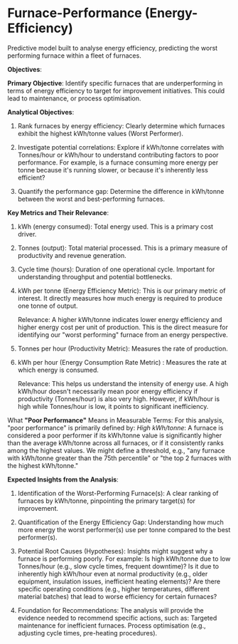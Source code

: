 # Furnace-Performance (Energy-Efficiency)
Predictive model built to analyse energy efficiency, predicting the worst performing furnace within a fleet of furnaces.

**Objectives**:

**Primary Objective**:
Identify specific furnaces that are underperforming in terms of energy efficiency to target for improvement initiatives. This could lead to maintenance, or process optimisation.

**Analytical Objectives**:

1. Rank furnaces by energy efficiency: Clearly determine which furnaces exhibit the highest kWh/tonne values (Worst Performer).

2. Investigate potential correlations: Explore if kWh/tonne correlates with Tonnes/hour or kWh/hour to understand contributing factors to poor performance. For example, is a furnace consuming more energy per tonne because it's running slower, or because it's inherently less efficient?

3. Quantify the performance gap: Determine the difference in kWh/tonne between the worst and best-performing furnaces.

**Key Metrics and Their Relevance**:

1. kWh (energy consumed): Total energy used. This is a primary cost driver.

2. Tonnes (output): Total material processed. This is a primary measure of productivity and revenue generation.

3. Cycle time (hours): Duration of one operational cycle. Important for understanding throughput and potential bottlenecks.

4. kWh per tonne (Energy Efficiency Metric): This is our primary metric of interest. It directly measures how much energy is required to produce one tonne of output.

   Relevance: A higher kWh/tonne indicates lower energy efficiency and higher energy cost per unit of production. This is the direct measure for identifying our "worst performing" furnace from an energy perspective.

5. Tonnes per hour (Productivity Metric): Measures the rate of production.

6. kWh per hour (Energy Consumption Rate Metric) : Measures the rate at which energy is consumed.

    Relevance: This helps us understand the intensity of energy use. A high kWh/hour doesn't necessarily mean poor energy efficiency if productivity (Tonnes/hour) is also very high. However, if kWh/hour is high while Tonnes/hour is low, it points to significant inefficiency.

What **"Poor Performance"** Means in Measurable Terms:
For this analysis, "poor performance" is primarily defined by:
*High kWh/tonne*: A furnace is considered a poor performer if its kWh/tonne value is significantly higher than the average kWh/tonne across all furnaces, or if it consistently ranks among the highest values. We might define a threshold, e.g., "any furnace with kWh/tonne greater than the 75th percentile" or "the top 2 furnaces with the highest kWh/tonne."

**Expected Insights from the Analysis**:

1. Identification of the Worst-Performing Furnace(s): A clear ranking of furnaces by kWh/tonne, pinpointing the primary target(s) for improvement.

2. Quantification of the Energy Efficiency Gap: Understanding how much more energy the worst performer(s) use per tonne compared to the best performer(s).

3. Potential Root Causes (Hypotheses): Insights might suggest why a furnace is performing poorly. For example:
Is high kWh/tonne due to low Tonnes/hour (e.g., slow cycle times, frequent downtime)?
Is it due to inherently high kWh/hour even at normal productivity (e.g., older equipment, insulation issues, inefficient heating elements)?
Are there specific operating conditions (e.g., higher temperatures, different material batches) that lead to worse efficiency for certain furnaces?

4. Foundation for Recommendations: The analysis will provide the evidence needed to recommend specific actions, such as:
Targeted maintenance for inefficient furnaces.
Process optimisation (e.g., adjusting cycle times, pre-heating procedures).
